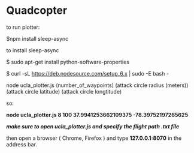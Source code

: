 # Quadcopter

to run plotter:

$npm install sleep-async

to install sleep-async

$ sudo apt-get install python-software-properties

$ curl -sL https://deb.nodesource.com/setup_6.x | sudo -E bash -

node ucla_plotter.js (number_of_waypoints) (attack circle radius (meters)) (attack circle latitude) (attack circle longtitude)

so:

**node ucla_plotter.js 8 100 37.9941253662109375 -78.39752197265625**

***make sure to open ucla_plotter.js and specify the flight path .txt file***

then open a browser ( Chrome, Firefox ) and type **127.0.0.1:8070** in the address bar.
